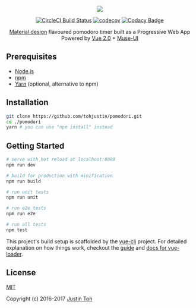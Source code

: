 <p align="center">
  <a href="https://pomodori-pwa.firebaseapp.com/" target="_blank"><img src="https://pomodori-pwa.firebaseapp.com/static/logo.png"></a>
</p>
<p align="center">
  <a href="https://circleci.com/gh/tohjustin/pomodori/tree/development"><img src="https://circleci.com/gh/tohjustin/pomodori/tree/development.svg?style=shield" alt="CircleCI Build Status"></a>
  <a href="https://codecov.io/gh/tohjustin/pomodori"><img src="https://codecov.io/gh/tohjustin/pomodori/branch/development/graph/badge.svg" alt="codecov"></a>
  <a href="https://www.codacy.com?utm_source=github.com&amp;utm_medium=referral&amp;utm_content=tohjustin/pomodori&amp;utm_campaign=Badge_Grade"><img src="https://api.codacy.com/project/badge/Grade/f274b8dcf80749ca87618ea340efe0ac" alt="Codacy Badge"></a>
</p>
<p align="center">
  <span>
    <a href="https://material.io/guidelines/">Material design</a> flavoured pomodoro timer built as a Progressive Web App
  </span>
  <br>
  <span>
    Powered by <a href="https://vuejs.org/">Vue 2.0</a> + <a href="https://museui.github.io/">Muse-UI</a>
  </span>
</p>

## Prerequisites

- [Node.js](https://nodejs.org/en/download/)
- [npm](https://docs.npmjs.com/getting-started/installing-node)
- [Yarn](https://yarnpkg.com/en/docs/install#mac-tab) (optional, alternative to npm)

## Installation

``` bash
git clone https://github.com/tohjustin/pomodori.git
cd ./pomodori
yarn # you can use "npm install" instead
```

## Getting Started

``` bash
# serve with hot reload at localhost:8080
npm run dev

# build for production with minification
npm run build

# run unit tests
npm run unit

# run e2e tests
npm run e2e

# run all tests
npm test
```

This project's build setup is scaffolded by the [vue-cli](https://github.com/vuejs/vue-cli) project. For detailed explanation on how things work, checkout the [guide](http://vuejs-templates.github.io/webpack/) and [docs for vue-loader](http://vuejs.github.io/vue-loader).


## License

[MIT](http://opensource.org/licenses/MIT)

Copyright (c) 2016-2017 [Justin Toh](https://github.com/tohjustin)
